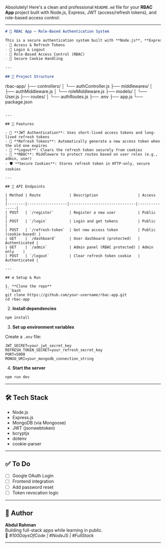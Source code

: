 Absolutely! Here's a clean and professional `README.md` file for your **RBAC App** project built with Node.js, Express, JWT (access/refresh tokens), and role-based access control:

---

```markdown
# 🔐 RBAC App – Role-Based Authentication System

This is a secure authentication system built with **Node.js**, **Express**, and **JWT** implementing:
- 🔁 Access & Refresh Tokens
- 🚪 Login & Logout
- 👥 Role-Based Access Control (RBAC)
- 🍪 Secure Cookie Handling

---

## 📁 Project Structure

```
rbac-app/
├── controllers/
│   └── authController.js
├── middlewares/
│   ├── authMiddleware.js
│   └── roleMiddleware.js
├── models/
│   └── User.js
├── routes/
│   └── authRoutes.js
├── .env
├── app.js
└── package.json
```

---

## 🚀 Features

- 🔐 **JWT Authentication**: Uses short-lived access tokens and long-lived refresh tokens
- 🔄 **Refresh Tokens**: Automatically generate a new access token when the old one expires
- 👋 **Logout**: Clears the refresh token securely from cookies
- 👮 **RBAC**: Middleware to protect routes based on user roles (e.g., admin, user)
- 🛡️ **Secure Cookies**: Stores refresh token in HTTP-only, secure cookies

---

## 🧪 API Endpoints

| Method | Route             | Description                  | Access        |
|--------|------------------|------------------------------|---------------|
| POST   | `/register`       | Register a new user          | Public        |
| POST   | `/login`          | Login and get tokens         | Public        |
| POST   | `/refresh-token`  | Get new access token         | Public (cookie-based) |
| GET    | `/dashboard`      | User dashboard (protected)   | Authenticated |
| GET    | `/admin`          | Admin panel (RBAC protected) | Admin only    |
| POST   | `/logout`         | Clear refresh token cookie   | Authenticated |

---

## ⚙️ Setup & Run

1. **Clone the repo**
```bash
git clone https://github.com/your-username/rbac-app.git
cd rbac-app
```

2. **Install dependencies**
```bash
npm install
```

3. **Set up environment variables**

Create a `.env` file:
```
JWT_SECRET=your_jwt_secret_key
REFRESH_TOKEN_SECRET=your_refresh_secret_key
PORT=5000
MONGO_URI=your_mongodb_connection_string
```

4. **Start the server**
```bash
npm run dev
```

---

## 🛠️ Tech Stack

- Node.js
- Express.js
- MongoDB (via Mongoose)
- JWT (jsonwebtoken)
- bcryptjs
- dotenv
- cookie-parser

---

## ✅ To Do

- [ ] Google OAuth Login
- [ ] Frontend integration
- [ ] Add password reset
- [ ] Token revocation logic

---

## 🙌 Author

**Abdul Rahman**  
Building full-stack apps while learning in public.  
📌 _#100DaysOfCode | #NodeJS | #FullStack_

---

